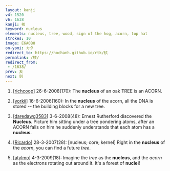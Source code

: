```yaml
---
layout: kanji
v4: 1520
v6: 1638
kanji: 核
keyword: nucleus
elements: nucleus, tree, wood, sign of the hog, acorn, top hat
strokes: 10
image: E6A0B8
on-yomi: カク
redirect_to: https://hochanh.github.io/rtk/核
permalink: /核/
redirect_from:
 - /1638/
prev: 亥
next: 刻
---
```


1) [<a href="http://kanji.koohii.com/profile/richcoop">richcoop</a>] 26-6-2008(170): The<strong> nucleus</strong> of an oak TREE is an ACORN.

2) [<a href="http://kanji.koohii.com/profile/yorkii">yorkii</a>] 16-6-2006(160): In the<strong> nucleus</strong> of the acorn, all the DNA is stored -- the building blocks for a new tree.

3) [<a href="http://kanji.koohii.com/profile/daredawg3583">daredawg3583</a>] 3-6-2008(48): Ernest Rutherford discovered the<strong> Nucleus</strong>. Picture him sitting under a tree pondering atoms, after an ACORN falls on him he suddenly understands that each atom has a<strong> nucleus</strong>.

4) [<a href="http://kanji.koohii.com/profile/Ricardo">Ricardo</a>] 28-3-2007(28): [nucleus; core; kernel] Right in the <strong>nucleus</strong> of the <em>acorn</em>, you can find a future <em>tree</em>.

5) [<a href="http://kanji.koohii.com/profile/atylmo">atylmo</a>] 4-3-2009(18): Imagine the <em>tree</em> as the<strong> nucleus</strong>, and the <em>acorn</em> as the electrons rotating out around it. It&#039;s a forest of <strong>nuclei</strong>!

